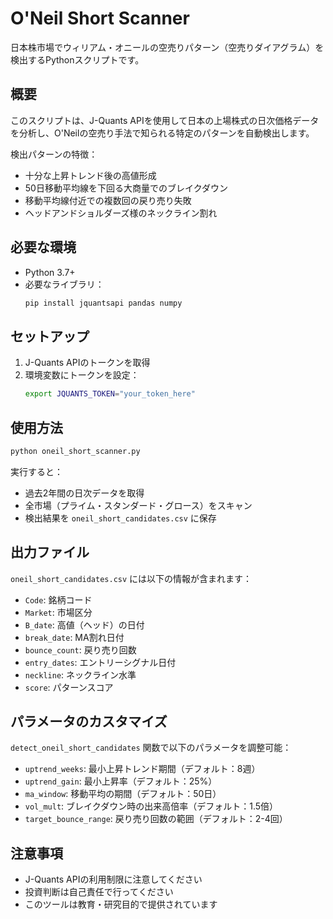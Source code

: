 # O'Neil Short Scanner

日本株市場でウィリアム・オニールの空売りパターン（空売りダイアグラム）を検出するPythonスクリプトです。

## 概要

このスクリプトは、J-Quants APIを使用して日本の上場株式の日次価格データを分析し、O'Neilの空売り手法で知られる特定のパターンを自動検出します。

検出パターンの特徴：
- 十分な上昇トレンド後の高値形成
- 50日移動平均線を下回る大商量でのブレイクダウン
- 移動平均線付近での複数回の戻り売り失敗
- ヘッドアンドショルダーズ様のネックライン割れ

## 必要な環境

- Python 3.7+
- 必要なライブラリ：
  ```bash
  pip install jquantsapi pandas numpy
  ```

## セットアップ

1. J-Quants APIのトークンを取得
2. 環境変数にトークンを設定：
   ```bash
   export JQUANTS_TOKEN="your_token_here"
   ```

## 使用方法

```bash
python oneil_short_scanner.py
```

実行すると：
- 過去2年間の日次データを取得
- 全市場（プライム・スタンダード・グロース）をスキャン
- 検出結果を `oneil_short_candidates.csv` に保存

## 出力ファイル

`oneil_short_candidates.csv` には以下の情報が含まれます：
- `Code`: 銘柄コード
- `Market`: 市場区分
- `B_date`: 高値（ヘッド）の日付
- `break_date`: MA割れ日付
- `bounce_count`: 戻り売り回数
- `entry_dates`: エントリーシグナル日付
- `neckline`: ネックライン水準
- `score`: パターンスコア

## パラメータのカスタマイズ

`detect_oneil_short_candidates` 関数で以下のパラメータを調整可能：
- `uptrend_weeks`: 最小上昇トレンド期間（デフォルト：8週）
- `uptrend_gain`: 最小上昇率（デフォルト：25%）
- `ma_window`: 移動平均の期間（デフォルト：50日）
- `vol_mult`: ブレイクダウン時の出来高倍率（デフォルト：1.5倍）
- `target_bounce_range`: 戻り売り回数の範囲（デフォルト：2-4回）

## 注意事項

- J-Quants APIの利用制限に注意してください
- 投資判断は自己責任で行ってください
- このツールは教育・研究目的で提供されています